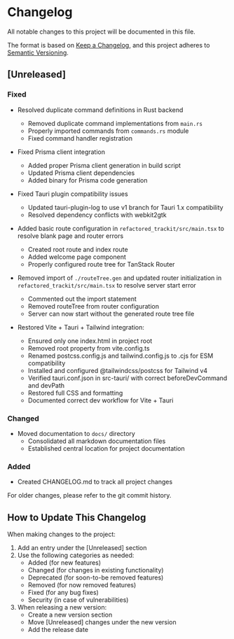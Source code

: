 # Changelog

All notable changes to this project will be documented in this file.

The format is based on [Keep a Changelog](https://keepachangelog.com/en/1.0.0/),
and this project adheres to [Semantic Versioning](https://semver.org/spec/v2.0.0.html).

## [Unreleased]

### Fixed
- Resolved duplicate command definitions in Rust backend
  - Removed duplicate command implementations from `main.rs`
  - Properly imported commands from `commands.rs` module
  - Fixed command handler registration

- Fixed Prisma client integration
  - Added proper Prisma client generation in build script
  - Updated Prisma client dependencies
  - Added binary for Prisma code generation

- Fixed Tauri plugin compatibility issues
  - Updated tauri-plugin-log to use v1 branch for Tauri 1.x compatibility
  - Resolved dependency conflicts with webkit2gtk

- Added basic route configuration in `refactored_trackit/src/main.tsx` to resolve blank page and router errors
  - Created root route and index route
  - Added welcome page component
  - Properly configured route tree for TanStack Router

- Removed import of `./routeTree.gen` and updated router initialization in `refactored_trackit/src/main.tsx` to resolve server start error
  - Commented out the import statement
  - Removed routeTree from router configuration
  - Server can now start without the generated route tree file

- Restored Vite + Tauri + Tailwind integration:
  - Ensured only one index.html in project root
  - Removed root property from vite.config.ts
  - Renamed postcss.config.js and tailwind.config.js to .cjs for ESM compatibility
  - Installed and configured @tailwindcss/postcss for Tailwind v4
  - Verified tauri.conf.json in src-tauri/ with correct beforeDevCommand and devPath
  - Restored full CSS and formatting
  - Documented correct dev workflow for Vite + Tauri

### Changed
- Moved documentation to `docs/` directory
  - Consolidated all markdown documentation files
  - Established central location for project documentation

### Added
- Created CHANGELOG.md to track all project changes

For older changes, please refer to the git commit history.

## How to Update This Changelog

When making changes to the project:
1. Add an entry under the [Unreleased] section
2. Use the following categories as needed:
   - Added (for new features)
   - Changed (for changes in existing functionality)
   - Deprecated (for soon-to-be removed features)
   - Removed (for now removed features)
   - Fixed (for any bug fixes)
   - Security (in case of vulnerabilities)
3. When releasing a new version:
   - Create a new version section
   - Move [Unreleased] changes under the new version
   - Add the release date 